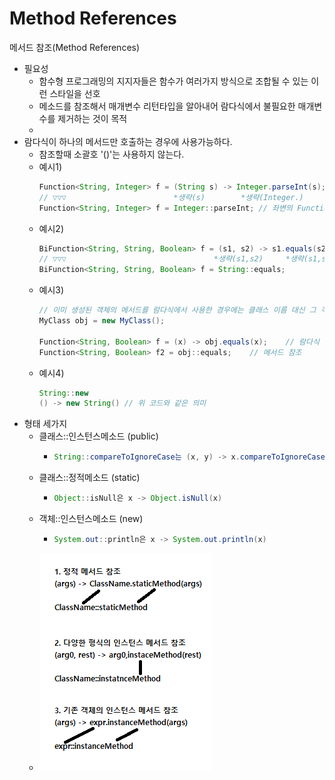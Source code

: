 Method References
===
메서드 참조(Method References)
* 필요성
  * 함수형 프로그래밍의 지지자들은 함수가 여러가지 방식으로 조합될 수 있는 이런 스타일을 선호
  * 메소드를 참조해서 매개변수 리턴타입을 알아내어 람다식에서 불필요한 매개변수를 제거하는 것이 목적
  * 
* 람다식이 하나의 메서드만 호출하는 경우에 사용가능하다.
  * 참조할때 소괄호 '()'는 사용하지 않는다.
  * 예시1)
    ```java
    Function<String, Integer> f = (String s) -> Integer.parseInt(s);
    // ▽▽▽                        *생략(s)        *생략(Integer.)
    Function<String, Integer> f = Integer::parseInt; // 좌변의 Function인터페이스에 지정된 지네릭 타입으로부터 쉽게 알아낼 수 있다.
  * 예시2) 
    ```java
    BiFunction<String, String, Boolean> f = (s1, s2) -> s1.equals(s2);
    // ▽▽▽                                 *생략(s1,s2)     *생략(s1,s2)
    BiFunction<String, String, Boolean> f = String::equals;
  * 예시3)
    ```java
    // 이미 생성된 객체의 메서드를 람다식에서 사용한 경우에는 클래스 이름 대신 그 객체의 참조변수를 적어주어야 한다.
    MyClass obj = new MyClass();
 
    Function<String, Boolean> f = (x) -> obj.equals(x);    // 람다식
    Function<String, Boolean> f2 = obj::equals;    // 메서드 참조
  * 예시4)
    ```java
    String::new
    () -> new String() // 위 코드와 같은 의미
* 형태 세가지
  * 클래스::인스턴스메소드 (public)
    * ```java
      String::compareToIgnoreCase는 (x, y) -> x.compareToIgnoreCase(y)
  * 클래스::정적메소드 (static)
    * ```java
      Object::isNull은 x -> Object.isNull(x)
  * 객체::인스턴스메소드 (new)
    * ```java
      System.out::println은 x -> System.out.println(x)
  * ![](/img/mehtodreference.png)
